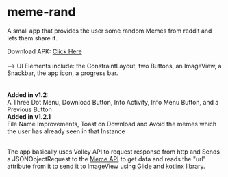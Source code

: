 # meme-rand
A small app that provides the user some random Memes from reddit and lets them share it.

Download APK:
<a href="https://drive.google.com/drive/folders/1bd00WpQWj2MC41BG9evqF-LK94OzMN7j?usp=sharing">Click Here</a><br>
<br>
--> UI Elements include: the ConstraintLayout, two Buttons, an ImageView, a Snackbar, the app icon, a progress bar.<br>
<br>
<br>
<b>Added in v1.2:</b><br>
A Three Dot Menu, Download Button, Info Activity, Info Menu Button, and a Previous Button<br>
<b>Added in v1.2.1</b><br>
File Name Improvements, Toast on Download and Avoid the memes which the user has already seen in that Instance
<br>
<br>

The app basically uses Volley API to request response from http and Sends a JSONObjectRequest to the <a href="https://github.com/D3vd/Meme_Api">Meme API</a>
to get data and reads the "url" attribute from it to send it to ImageView using <a href="https://github.com/bumptech/glide">Glide</a> and kotlinx library.

